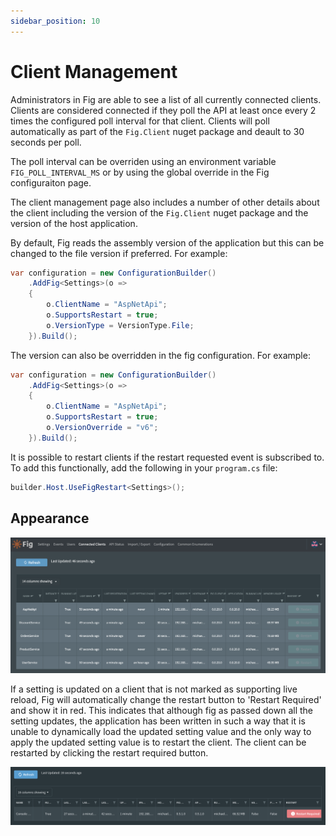 ```yaml
---
sidebar_position: 10
---
```


# Client Management

Administrators in Fig are able to see a list of all currently connected clients. Clients are considered connected if they poll the API at least once every 2 times the configured poll interval for that client. Clients will poll automatically as part of the `Fig.Client` nuget package and deault to 30 seconds per poll.

The poll interval can be overriden using an environment variable `FIG_POLL_INTERVAL_MS` or by using the global override in the Fig configuraiton page.

The client management page also includes a number of other details about the client including the version of the `Fig.Client` nuget package and the version of the host application. 

By default, Fig reads the assembly version of the application but this can be changed to the file version if preferred. For example:

```csharp
var configuration = new ConfigurationBuilder()
    .AddFig<Settings>(o =>
    {
        o.ClientName = "AspNetApi";
        o.SupportsRestart = true;
        o.VersionType = VersionType.File;
    }).Build();
```

The version can also be overridden in the fig configuration. For example:

```csharp
var configuration = new ConfigurationBuilder()
    .AddFig<Settings>(o =>
    {
        o.ClientName = "AspNetApi";
        o.SupportsRestart = true;
        o.VersionOverride = "v6";
    }).Build();
```

It is possible to restart clients if the restart requested event is subscribed to. To add this functionally, add the following in your `program.cs` file:

```csharp
builder.Host.UseFigRestart<Settings>();
```

## Appearance

![image-20220802230151478](../../static/img/connected-clients.png)

If a setting is updated on a client that is not marked as supporting live reload, Fig will automatically change the restart button to 'Restart Required' and show it in red. This indicates that although fig as passed down all the setting updates, the application has been written in such a way that it is unable to dynamically load the updated setting value and the only way to apply the updated setting value is to restart the client. The client can be restarted by clicking the restart required button.

![image-20230921224744761](../../static/img/image-20230921224744761.png)